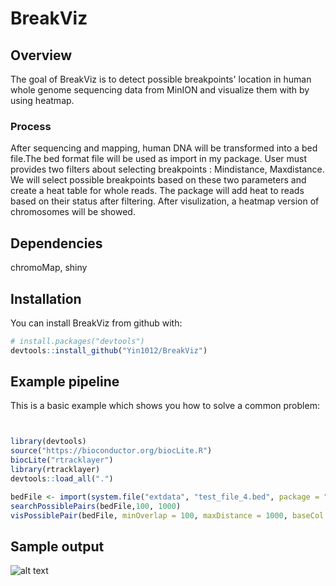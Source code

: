 # BreakViz

## Overview
The goal of BreakViz is to detect possible breakpoints' location in human whole genome sequencing data from MinION and visualize them with by using heatmap.

### Process
After sequencing and mapping, human DNA will be transformed into a bed file.The bed format file will be used as import in my package. User must provides two filters about selecting breakpoints : Mindistance, Maxdistance. We will select possible breakpoints based on these two parameters and create a heat table for whole reads. The package will add heat to reads based on their status after filtering. After visulization, a heatmap version of chromosomes will be showed.

## Dependencies
chromoMap, shiny

## Installation

You can install BreakViz from github with:


``` r
# install.packages("devtools")
devtools::install_github("Yin1012/BreakViz")
```

## Example pipeline

This is a basic example which shows you how to solve a common problem:

``` r


library(devtools)
source("https://bioconductor.org/biocLite.R")
biocLite("rtracklayer")
library(rtracklayer)
devtools::load_all(".")

bedFile <- import(system.file("extdata", "test_file_4.bed", package = "BreakViz"), format = "bed")
searchPossiblePairs(bedFile,100, 1000)
visPossiblePair(bedFile, minOverlap = 100, maxDistance = 1000, baseCol = 1)
```
## Sample output

![alt text](http://steipe.biochemistry.utoronto.ca/abc/students/images/b/b8/Result.PNG)
